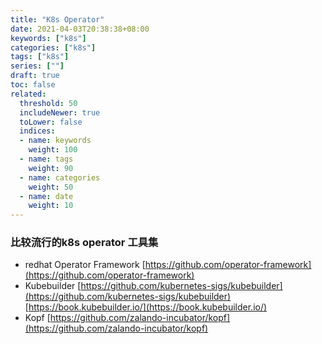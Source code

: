 ```yaml
---
title: "K8s Operator"
date: 2021-04-03T20:38:38+08:00
keywords: ["k8s"]
categories: ["k8s"]
tags: ["k8s"]
series: [""]
draft: true
toc: false
related:
  threshold: 50
  includeNewer: true
  toLower: false
  indices:
  - name: keywords
    weight: 100
  - name: tags
    weight: 90
  - name: categories
    weight: 50
  - name: date
    weight: 10
---
```


### 比较流行的k8s operator 工具集
- redhat Operator Framework [https://github.com/operator-framework](https://github.com/operator-framework)
- Kubebuilder [https://github.com/kubernetes-sigs/kubebuilder](https://github.com/kubernetes-sigs/kubebuilder) [https://book.kubebuilder.io/](https://book.kubebuilder.io/)
- Kopf [https://github.com/zalando-incubator/kopf](https://github.com/zalando-incubator/kopf)


